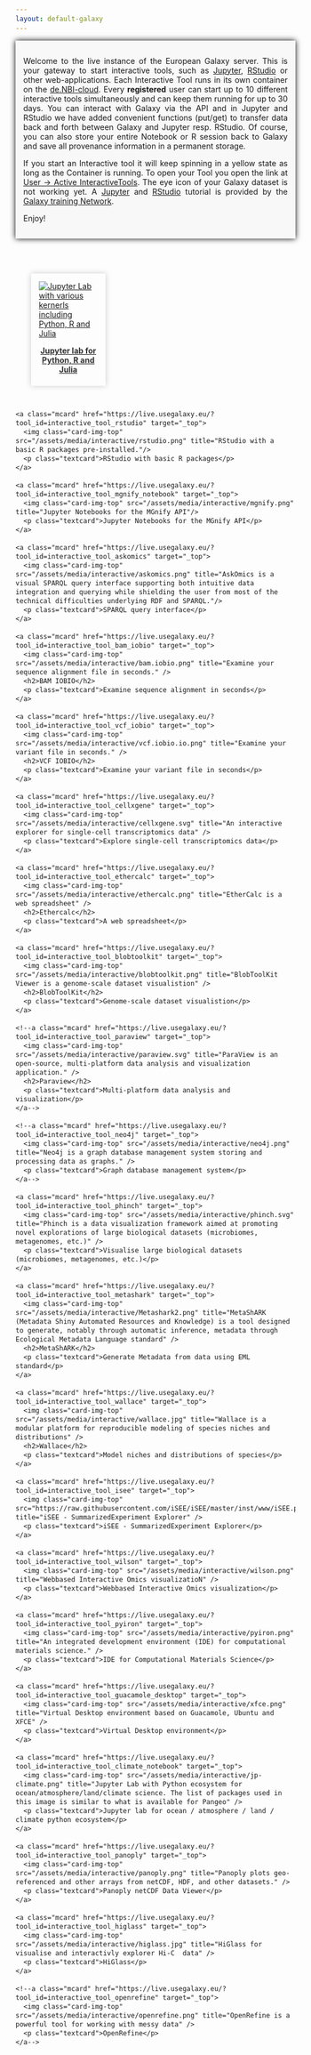 ```yaml
---
layout: default-galaxy
---
```

<style type="text/css">
#maincontainer {
width: 100% !important;
padding-left: 0px !important;
padding-right: 0px !important;
}

.mcard {
  box-shadow: 0px 0px 10px #ccc;
  display: flex;
  width: 21%;
  flex-direction: column;
  margin: 2em;
  padding: 1em;
}
.mcard .card-img-top {
  width: 100%;
}
.mcard h2{
  text-align: center;
  color: #333;
  padding: 0.5em;
}
.mcard:hover {
  box-shadow: 0px 0px 10px black;
}

.flex-container {
  padding: 0;
  margin: 0;
  list-style: none;

  display: -webkit-box;
  display: -moz-box;
  display: -ms-flexbox;
  display: -webkit-flex;
  display: flex;

  -webkit-flex-flow: row wrap;
  justify-content: flex-start;
  margin-top: 7%;
}

.mcard img {
margin: auto;
}

.live-header-text {
  text-align: justify;
  overflow: hidden;
  padding: 1em;
  background-color: #f8f8f8;
  box-shadow: 0px 0px 10px black;
}

.textcard {
  margin-bottom: 0.5em;
  color: #333;
  text-align: center;
  font-weight: bold;
}

</style>
<div class="live-header-text">
	<p>
    Welcome to the live instance of the European Galaxy server. This is your gateway to start interactive tools, such as
    <a href="https://jupyter.org/">Jupyter</a>, <a href="https://rstudio.com/">RStudio</a> or other web-applications.
    Each Interactive Tool runs in its own container on the <a href="https://www.denbi.de/cloud" target="_blank">de.NBI-cloud</a>.
    Every <b>registered</b> user can start up to 10 different interactive tools simultaneously and can keep them running for up to 30 days.
    You can interact with Galaxy via the API and in Jupyter and RStudio we have added convenient functions (put/get) to transfer data
    back and forth between Galaxy and Jupyter resp. RStudio. Of course, you can also store your entire Notebook or R session back to Galaxy and
    save all provenance information in a permanent storage.
	</p>
	<p>
    If you start an Interactive tool it will keep spinning in a yellow state as long as the Container is running. To open your Tool you open the link
    at <a href="https://live.usegalaxy.eu/interactivetool_entry_points/list" target="_top">User → Active InteractiveTools</a>. The eye icon of your Galaxy dataset
    is not working yet. A <a href="https://training.galaxyproject.org/training-material/topics/galaxy-ui/tutorials/jupyterlab/tutorial.html">Jupyter</a> and <a href="https://training.galaxyproject.org/training-material/topics/galaxy-ui/tutorials/rstudio/tutorial.html">RStudio</a> tutorial is provided by the <a href="https://training.galaxyproject.org">Galaxy training Network</a>.
    </p>
	<p>
    Enjoy!
	</p>
</div>
<div class="flex-container">
    <a class="mcard" href="https://live.usegalaxy.eu/?tool_id=interactive_tool_jupyter_notebook" target="_top">
      <img class="card-img-top" src="/assets/media/interactive/jupyter.svg" title="Jupyter Lab with various kernerls including Python, R and Julia" />
      <p class="textcard">Jupyter lab for Python, R and Julia</p>
    </a>

    <a class="mcard" href="https://live.usegalaxy.eu/?tool_id=interactive_tool_rstudio" target="_top">
      <img class="card-img-top" src="/assets/media/interactive/rstudio.png" title="RStudio with a basic R packages pre-installed."/>
      <p class="textcard">RStudio with basic R packages</p>
    </a>

    <a class="mcard" href="https://live.usegalaxy.eu/?tool_id=interactive_tool_mgnify_notebook" target="_top">
      <img class="card-img-top" src="/assets/media/interactive/mgnify.png" title="Jupyter Notebooks for the MGnify API"/>
      <p class="textcard">Jupyter Notebooks for the MGnify API</p>
    </a>
	
    <a class="mcard" href="https://live.usegalaxy.eu/?tool_id=interactive_tool_askomics" target="_top">
      <img class="card-img-top" src="/assets/media/interactive/askomics.png" title="AskOmics is a visual SPARQL query interface supporting both intuitive data integration and querying while shielding the user from most of the technical difficulties underlying RDF and SPARQL."/>
      <p class="textcard">SPARQL query interface</p>
    </a>

    <a class="mcard" href="https://live.usegalaxy.eu/?tool_id=interactive_tool_bam_iobio" target="_top">
      <img class="card-img-top" src="/assets/media/interactive/bam.iobio.png" title="Examine your sequence alignment file in seconds." />
      <h2>BAM IOBIO</h2>
      <p class="textcard">Examine sequence alignment in seconds</p>
    </a>

    <a class="mcard" href="https://live.usegalaxy.eu/?tool_id=interactive_tool_vcf_iobio" target="_top">
      <img class="card-img-top" src="/assets/media/interactive/vcf.iobio.io.png" title="Examine your variant file in seconds." />
      <h2>VCF IOBIO</h2>
      <p class="textcard">Examine your variant file in seconds</p>
    </a>

    <a class="mcard" href="https://live.usegalaxy.eu/?tool_id=interactive_tool_cellxgene" target="_top">
      <img class="card-img-top" src="/assets/media/interactive/cellxgene.svg" title="An interactive explorer for single-cell transcriptomics data" />
      <p class="textcard">Explore single-cell transcriptomics data</p>
    </a>

    <a class="mcard" href="https://live.usegalaxy.eu/?tool_id=interactive_tool_ethercalc" target="_top">
      <img class="card-img-top" src="/assets/media/interactive/ethercalc.png" title="EtherCalc is a web spreadsheet" />
      <h2>Ethercalc</h2>
      <p class="textcard">A web spreadsheet</p>
    </a>

    <a class="mcard" href="https://live.usegalaxy.eu/?tool_id=interactive_tool_blobtoolkit" target="_top">
      <img class="card-img-top" src="/assets/media/interactive/blobtoolkit.png" title="BlobToolKit Viewer is a genome-scale dataset visualistion" />
      <h2>BlobToolKit</h2>
      <p class="textcard">Genome-scale dataset visualistion</p>
    </a>

    <!--a class="mcard" href="https://live.usegalaxy.eu/?tool_id=interactive_tool_paraview" target="_top">
      <img class="card-img-top" src="/assets/media/interactive/paraview.svg" title="ParaView is an open-source, multi-platform data analysis and visualization application." />
      <h2>Paraview</h2>
      <p class="textcard">Multi-platform data analysis and visualization</p>
    </a-->

    <!--a class="mcard" href="https://live.usegalaxy.eu/?tool_id=interactive_tool_neo4j" target="_top">
      <img class="card-img-top" src="/assets/media/interactive/neo4j.png" title="Neo4j is a graph database management system storing and processing data as graphs." />
      <p class="textcard">Graph database management system</p>
    </a-->

    <a class="mcard" href="https://live.usegalaxy.eu/?tool_id=interactive_tool_phinch" target="_top">
      <img class="card-img-top" src="/assets/media/interactive/phinch.svg" title="Phinch is a data visualization framework aimed at promoting novel explorations of large biological datasets (microbiomes, metagenomes, etc.)" />
      <p class="textcard">Visualise large biological datasets (microbiomes, metagenomes, etc.)</p>
    </a>

    <a class="mcard" href="https://live.usegalaxy.eu/?tool_id=interactive_tool_metashark" target="_top">
      <img class="card-img-top" src="/assets/media/interactive/Metashark2.png" title="MetaShARK (Metadata Shiny Automated Resources and Knowledge) is a tool designed to generate, notably through automatic inference, metadata through Ecological Metadata Language standard" />
      <h2>MetaShARK</h2>
      <p class="textcard">Generate Metadata from data using EML standard</p>
    </a>

    <a class="mcard" href="https://live.usegalaxy.eu/?tool_id=interactive_tool_wallace" target="_top">
      <img class="card-img-top" src="/assets/media/interactive/wallace.jpg" title="Wallace is a modular platform for reproducible modeling of species niches and distributions" />
      <h2>Wallace</h2>
      <p class="textcard">Model niches and distributions of species</p>
    </a>

    <a class="mcard" href="https://live.usegalaxy.eu/?tool_id=interactive_tool_isee" target="_top">
      <img class="card-img-top" src="https://raw.githubusercontent.com/iSEE/iSEE/master/inst/www/iSEE.png" title="iSEE - SummarizedExperiment Explorer" />
      <p class="textcard">iSEE - SummarizedExperiment Explorer</p>
    </a>
	
    <a class="mcard" href="https://live.usegalaxy.eu/?tool_id=interactive_tool_wilson" target="_top">
      <img class="card-img-top" src="/assets/media/interactive/wilson.png" title="Webbased Interactive Omics visualizatioN" />
      <p class="textcard">Webbased Interactive Omics visualization</p>
    </a>

    <a class="mcard" href="https://live.usegalaxy.eu/?tool_id=interactive_tool_pyiron" target="_top">
      <img class="card-img-top" src="/assets/media/interactive/pyiron.png" title="An integrated development environment (IDE) for computational materials science." />
      <p class="textcard">IDE for Computational Materials Science</p>
    </a>

    <a class="mcard" href="https://live.usegalaxy.eu/?tool_id=interactive_tool_guacamole_desktop" target="_top">
      <img class="card-img-top" src="/assets/media/interactive/xfce.png" title="Virtual Desktop environment based on Guacamole, Ubuntu and XFCE" />
      <p class="textcard">Virtual Desktop environment</p>
    </a>

    <a class="mcard" href="https://live.usegalaxy.eu/?tool_id=interactive_tool_climate_notebook" target="_top">
      <img class="card-img-top" src="/assets/media/interactive/jp-climate.png" title="Jupyter Lab with Python ecosystem for ocean/atmosphere/land/climate science. The list of packages used in this image is similar to what is available for Pangeo" />
      <p class="textcard">Jupyter lab for ocean / atmosphere / land / climate python ecosystem</p>
    </a>

    <a class="mcard" href="https://live.usegalaxy.eu/?tool_id=interactive_tool_panoply" target="_top">
      <img class="card-img-top" src="/assets/media/interactive/panoply.png" title="Panoply plots geo-referenced and other arrays from netCDF, HDF, and other datasets." />
      <p class="textcard">Panoply netCDF Data Viewer</p>
    </a>

    <a class="mcard" href="https://live.usegalaxy.eu/?tool_id=interactive_tool_higlass" target="_top">
      <img class="card-img-top" src="/assets/media/interactive/higlass.jpg" title="HiGlass for visualise and interactivly explorer Hi-C  data" />
      <p class="textcard">HiGlass</p>
    </a>

    <!--a class="mcard" href="https://live.usegalaxy.eu/?tool_id=interactive_tool_openrefine" target="_top">
      <img class="card-img-top" src="/assets/media/interactive/openrefine.png" title="OpenRefine is a powerful tool for working with messy data" />
      <p class="textcard">OpenRefine</p>
    </a-->

</div>
